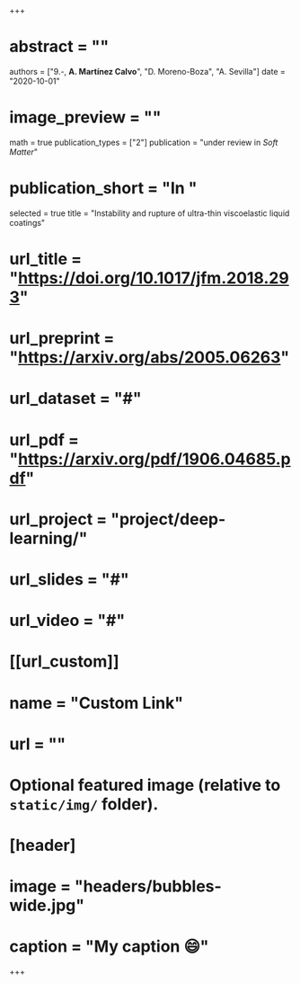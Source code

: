 +++
# abstract = ""
authors = ["9.-, **A. Martínez Calvo**", "D. Moreno-Boza", "A. Sevilla"]
date = "2020-10-01"
# image_preview = ""
math = true
publication_types = ["2"]
publication = "under review in _Soft Matter_"
# publication_short = "In "
selected = true
title = "Instability and rupture of ultra-thin viscoelastic liquid coatings"
# url_title = "https://doi.org/10.1017/jfm.2018.293"
# url_preprint = "https://arxiv.org/abs/2005.06263"
# url_dataset = "#"
# url_pdf = "https://arxiv.org/pdf/1906.04685.pdf"
# url_project = "project/deep-learning/"
# url_slides = "#"
# url_video = "#"

# [[url_custom]]
 # name = "Custom Link"
 # url = ""

# Optional featured image (relative to `static/img/` folder).
# [header]
# image = "headers/bubbles-wide.jpg"
# caption = "My caption :smile:"

+++
